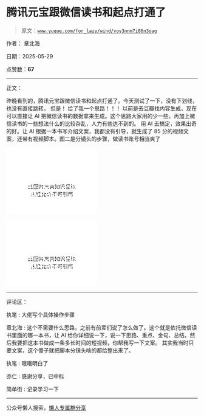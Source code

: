 # 腾讯元宝跟微信读书和起点打通了

> 原文：[`www.yuque.com/for_lazy/wind/voy3nnm7i86n3oag`](https://www.yuque.com/for_lazy/wind/voy3nnm7i86n3oag)

作者： 章北海

日期：2025-05-29

点赞数：**67**

* * *

正文：

昨晚看到的，腾讯元宝跟微信读书和起点打通了。今天测试了一下，没有下划线，也没有直接跳转。 但是！ 给了我一个思路！！！
以前是去豆瓣找内容生成，现在可以直接让 AI 把微信读书的数据拿来生成。这个思路大家用的少一些，再加上微信读书的一些想法什么的比较杂乱，人力有些达不到的。
用 AI 去搞定，效果出奇的好。让 AI 根据一本书写介绍文案，我都没有引导，就生成了 85 分的视频文案，还带有视频脚本。图二是分镜头的步骤，做读书账号相当爽了

![](img/5af0689aff72200824e6ea13c7cc5e2e.png "None")

![](img/5ba9b7ac9ba089d606789e480d2694a1.png "None")

* * *

评论区：

执笔 : 大佬写个具体操作步骤

章北海 : 这个不需要什么思路，之前有前辈们说了怎么做了。这个就是依托微信读书里面的哪一本书，让 AI 给你详细说一下，说一下思路、重点、金句、总结。然后我要把这本书做成一条多长时间的短视频，你帮我写一下文案。
其实我当时只要文案，这个傻子就把脚本分镜头啥的都给整出来了。

执笔 : 哦哦明白了

亦仁 : 感谢分享，已中标

简单街 : 记录学习一下

* * *

公众号懒人搜索，[懒人专属群分享](https://lazybook.fun/#/blog/group)